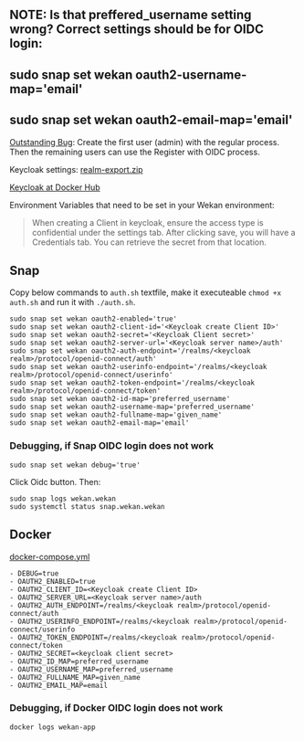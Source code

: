 ## NOTE: Is that preffered_username setting wrong? Correct settings should be for OIDC login:

## sudo snap set wekan oauth2-username-map='email'
## sudo snap set wekan oauth2-email-map='email'

[Outstanding Bug](https://github.com/wekan/wekan/issues/1874#issuecomment-460802250): Create the first user (admin) with the regular process.  Then the remaining users can use the Register with OIDC process.

Keycloak settings: [realm-export.zip](https://wekan.github.io/keycloak/realm-export.zip)

[Keycloak at Docker Hub](https://hub.docker.com/r/jboss/keycloak)

Environment Variables that need to be set in your Wekan environment:

> When creating a Client in keycloak, ensure the access type is confidential under the settings tab.  After clicking save, you will have a Credentials tab.  You can retrieve the secret from that location.

## Snap
Copy below commands to `auth.sh` textfile, make it executeable `chmod +x auth.sh` and run it with `./auth.sh`.
```
sudo snap set wekan oauth2-enabled='true'
sudo snap set wekan oauth2-client-id='<Keycloak create Client ID>'
sudo snap set wekan oauth2-secret='<Keycloak Client secret>'
sudo snap set wekan oauth2-server-url='<Keycloak server name>/auth'
sudo snap set wekan oauth2-auth-endpoint='/realms/<keycloak realm>/protocol/openid-connect/auth'
sudo snap set wekan oauth2-userinfo-endpoint='/realms/<keycloak realm>/protocol/openid-connect/userinfo'
sudo snap set wekan oauth2-token-endpoint='/realms/<keycloak realm>/protocol/openid-connect/token'
sudo snap set wekan oauth2-id-map='preferred_username'
sudo snap set wekan oauth2-username-map='preferred_username'
sudo snap set wekan oauth2-fullname-map='given_name'
sudo snap set wekan oauth2-email-map='email'
```
### Debugging, if Snap OIDC login does not work
```
sudo snap set wekan debug='true'
```
Click Oidc button. Then:
```
sudo snap logs wekan.wekan
sudo systemctl status snap.wekan.wekan
```

## Docker

[docker-compose.yml](https://github.com/wekan/wekan/blob/master/docker-compose.yml)
```
- DEBUG=true
- OAUTH2_ENABLED=true
- OAUTH2_CLIENT_ID=<Keycloak create Client ID>
- OAUTH2_SERVER_URL=<Keycloak server name>/auth
- OAUTH2_AUTH_ENDPOINT=/realms/<keycloak realm>/protocol/openid-connect/auth
- OAUTH2_USERINFO_ENDPOINT=/realms/<keycloak realm>/protocol/openid-connect/userinfo
- OAUTH2_TOKEN_ENDPOINT=/realms/<keycloak realm>/protocol/openid-connect/token
- OAUTH2_SECRET=<keycloak client secret>
- OAUTH2_ID_MAP=preferred_username
- OAUTH2_USERNAME_MAP=preferred_username
- OAUTH2_FULLNAME_MAP=given_name
- OAUTH2_EMAIL_MAP=email
```
### Debugging, if Docker OIDC login does not work
```
docker logs wekan-app
```
